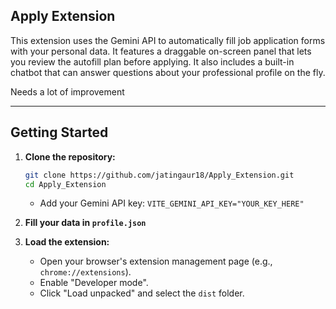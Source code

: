 ## Apply Extension

This extension uses the Gemini API to automatically fill job application forms with your personal data. It features a draggable on-screen panel that lets you review the autofill plan before applying. It also includes a built-in chatbot that can answer questions about your professional profile on the fly.


Needs a lot of improvement 

-----

## Getting Started

1.  **Clone the repository:**

    ```bash
    git clone https://github.com/jatingaur18/Apply_Extension.git
    cd Apply_Extension
    ```
    * Add your Gemini API key: `VITE_GEMINI_API_KEY="YOUR_KEY_HERE"`

2. **Fill your data in `profile.json`**


3.  **Load the extension:**

      * Open your browser's extension management page (e.g., `chrome://extensions`).
      * Enable "Developer mode".
      * Click "Load unpacked" and select the `dist` folder.
